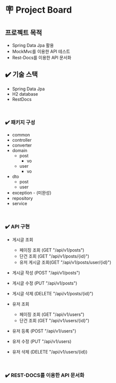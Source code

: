 # 🪧 Project Board


##  프로젝트 목적 
* Spring Data Jpa 활용
* MockMvc를 이용한 API 테스트
* Rest-Docs를 이용한 API 문서화 


## ✔️ 기술 스택
* Spring Data Jpa
* H2 database
* RestDocs

<br>

### ✔️ 패키지 구성
* common
* controller
* converter
* domain
  * post
    * vo
  * user
    * vo
* dto
  * post
  * user
* exception - (미완성)
* repository
* service

<br>

### ✔️ API 구현

- 게시글 조회
    - 페이징 조회 (GET "/api/v1/posts")
    - 단건 조회 (GET "/api/v1/posts/{id}")
    - 유저 게시글 조회(GET "/api/v1/posts/user/{id}")
- 게시글 작성 (POST "/api/v1/posts")
- 게시글 수정 (PUT "/api/v1/posts")
- 게시글 삭제 (DELETE "/api/v1/posts/{id}")


- 유저 조회
  - 페이징 조회 (GET "/api/v1/users")
  - 단건 조회 (GET "/api/v1/users/{id}")
- 유저 등록 (POST "/api/v1/users")
- 유저 수정 (PUT "/api/v1/users)
- 유저 삭제 (DELETE "/api/v1/users/{id})

<br>

### ✔️ REST-DOCS를 이용한 API 문서화
